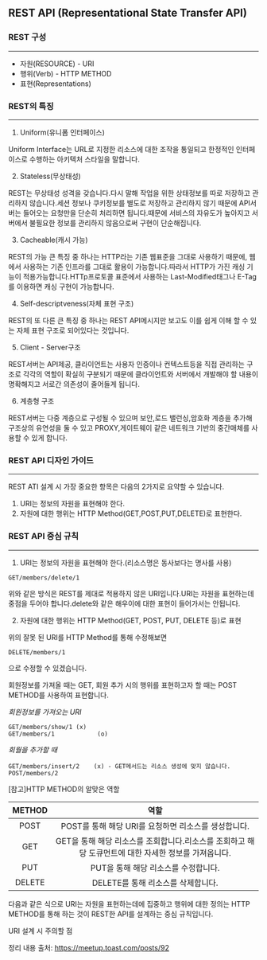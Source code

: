 ## REST API (Representational State Transfer API)

### REST 구성

----

- 자원(RESOURCE) - URI
- 행위(Verb) - HTTP METHOD
- 표현(Representations)

### REST의 특징

----

1) Uniform(유니폼 인터페이스)

Uniform Interface는 URL로 지정한 리소스에 대한 조작을 통일되고 한정적인 인터페이스로 수행하는 아키텍처 스타일을 말합니다.

2) Stateless(무상태성)

REST는 무상태성 성격을 갖습니다.다시 말해 작업을 위한 상태정보를 따로 저장하고 관리하지 않습니다.세션 정보나 쿠키정보를 별도로 저장하고 관리하지 않기 때문에 API서버는 들어오는 요청만을 단순히 처리하면 됩니다.때문에 서비스의 자유도가 높아지고 서버에서 불필요한 정보를 관리하지 않음으로써 구현이 단순해집니다.

3) Cacheable(캐시 가능)

REST의 가능 큰 특징 중 하나는 HTTP라는 기존 웹표준을 그대로 사용하기 때문에, 웹에서 사용하는 기존 인프라를 그대로 활용이 가능합니다.따라서 HTTP가 가진 캐싱 기능이 적용가능합니다.HTTp프로토콜 표준에서 사용하는 Last-Modified태그나 E-Tag를 이용하면 캐싱 구현이 가능합니다.

4) Self-descriptveness(자체 표현 구조)

REST의 또 다른 큰 특징 중 하나는 REST API메시지만 보고도 이를 쉽게 이해 할 수 있는 자체 표현 구조로 되어있다는 것입니다.

5) Client - Server구조

REST서버는 API제공, 클라이언트는 사용자 인증이나 컨텍스트등을 직접 관리하는 구조로 각각의 역할이 확실히 구분되기 때문에 클라이언트와 서버에서 개발해야 할 내용이 명확해지고 서로간 의존성이 줄어들게 됩니다.

6) 계층형 구조

REST서버는 다중 계층으로 구성될 수 있으며 보안,로드 밸런싱,암호화 계층을 추가해 구조상의 유연성을 둘 수 있고 PROXY,게이트웨이 같은 네트워크 기반의 중간매체를 사용할 수 있게 합니다.

### REST API 디자인 가이드

----

REST ATI 설계 시 가장 중요한 항목은 다음의 2가지로 요약할 수 있습니다.

1. URI는 정보의 자원을 표현해야 한다.
2. 자원에 대한 행위는 HTTP Method(GET,POST,PUT,DELETE)로 표현한다.

### REST API 중심 규칙

---

1) URI는 정보의 자원을 표현해야 한다.(리소스명은 동사보다는 명사를 사용)

```
GET/members/delete/1
```

위와 같은 방식은 REST를 제대로 적용하지 않은 URI입니다.URI는 자원을 표현하는데 중점을 두어야 합니다.delete와 같은 해우이에 대한 표현이 들어가서는 안됩니다.

2) 자원에 대한 행위는 HTTP Method(GET, POST, PUT, DELETE 등)로 표현

위의 잘못 된 URI를 HTTP Method를 통해 수정해보면

```
DELETE/members/1
```

으로 수정할 수 있겠습니다.

회원정보를 가져올 때는 GET, 회원 추가 시의 행위를 표현하고자 할 때는 POST METHOD를 사용하여 표현합니다.

*회원정보를 가져오는 URI*

```
GET/members/show/1 (x)
GET/members/1			 (o)
```

*회월을 추가할 때*

```
GET/members/insert/2	(x) - GET메서드는 리소스 생성에 맞지 않습니다.
POST/members/2
```

[참고]HTTP METHOD의 알맞은 역할

| METHOD |                             역할                             |
| :----: | :----------------------------------------------------------: |
|  POST  |     POST를 통해 해당 URI를 요청하면 리소스를 생성합니다.     |
|  GET   | GET을 통해 해당 리소스를 조회합니다.리소스를 조회하고 해당 도큐먼트에 대한 자세한 정보를 가져옵니다. |
|  PUT   |             PUT을 통해 해당 리소스를 수정합니다.             |
| DELETE |              DELETE를 통해 리소스를 삭제합니다.              |

다음과 같은 식으로 URI는 자원을 표현하는데에 집중하고 행위에 대한 정의는 HTTP METHOD를 통해 하는 것이 REST한 API를 설계하는 중심 규칙입니다.

URI 설계 시 주의할 점

정리 내용 출처: https://meetup.toast.com/posts/92